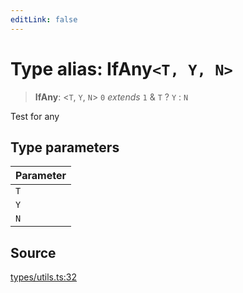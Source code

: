 ```yaml
---
editLink: false
---
```


# Type alias: IfAny`<T, Y, N>`

> **IfAny**: \<`T`, `Y`, `N`\> `0` _extends_ `1` & `T` ? `Y` : `N`

Test for any

## Type parameters

| Parameter |
| :-------- |
| `T`       |
| `Y`       |
| `N`       |

## Source

[types/utils.ts:32](https://github.com/directus/directus/blob/7789a6c53/sdk/src/types/utils.ts#L32)
